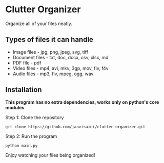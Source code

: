 # Clutter Organizer
Organize all of your files neatly.

## Types of files it can handle
* Image files - jpg, png, jpeg, svg, tiff
* Document files - txt, doc, docx, csv, xlsx, md
* PDF file - pdf
* Video files - mp4, avi, mkv, 3gp, mov, flv, f4v
* Audio files - mp3, flv, mpeg, ogg, wav

## Installation
**This program has no extra dependencies, works only on python's core modules**

Step 1: Clone the repository

`git clone https://github.com/janvisaini/clutter-organizer.git`

Step 2: Run the program

`python main.py`

Enjoy watching your files being organized!

